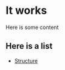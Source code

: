 <h1>It works</h1>
Here is some content

<h2>Here is a list</h2>
<ul>
  <li><a href="/structure">Structure</a></li>
</ul>
